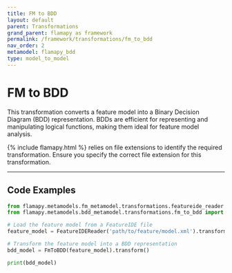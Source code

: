 ```yaml
---
title: FM to BDD
layout: default
parent: Transformations
grand_parent: flamapy as framework
permalink: /framework/transformations/fm_to_bdd
nav_order: 2
metamodel: flamapy_bdd
type: model_to_model
---
```


# FM to BDD

This transformation converts a feature model into a Binary Decision Diagram (BDD) representation. BDDs are efficient for representing and manipulating logical functions, making them ideal for feature model analysis.

{% include flamapy.html %} relies on file extensions to identify the required transformation. Ensure you specify the correct file extension for this transformation.

---
## Code Examples

```python
from flamapy.metamodels.fm_metamodel.transformations.featureide_reader import FeatureIDEReader
from flamapy.metamodels.bdd_metamodel.transformations.fm_to_bdd import FmToBDD

# Load the feature model from a FeatureIDE file
feature_model = FeatureIDEReader('path/to/feature/model.xml').transform()

# Transform the feature model into a BDD representation
bdd_model = FmToBDD(feature_model).transform()

print(bdd_model)
```
